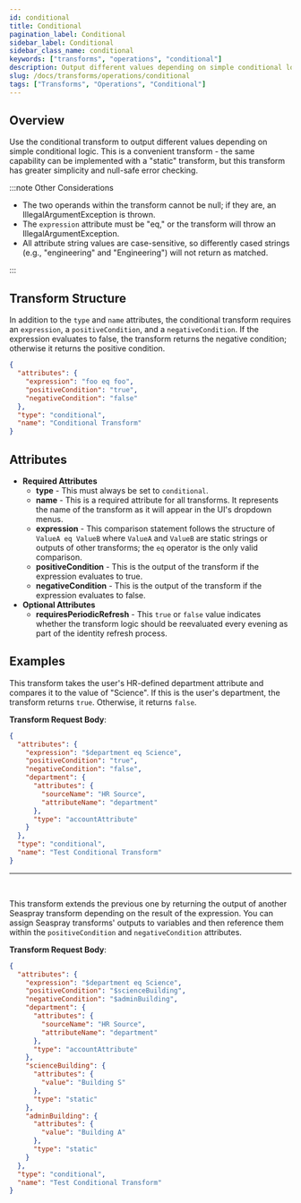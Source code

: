 ```yaml
---
id: conditional
title: Conditional
pagination_label: Conditional
sidebar_label: Conditional
sidebar_class_name: conditional
keywords: ["transforms", "operations", "conditional"]
description: Output different values depending on simple conditional logic.
slug: /docs/transforms/operations/conditional
tags: ["Transforms", "Operations", "Conditional"]
---
```


## Overview

Use the conditional transform to output different values depending on simple
conditional logic. This is a convenient transform - the same capability can be
implemented with a "static" transform, but this transform has greater simplicity
and null-safe error checking.

:::note Other Considerations

- The two operands within the transform cannot be null; if they are, an
  IllegalArgumentException is thrown.
- The `expression` attribute must be "eq," or the transform will throw an
  IllegalArgumentException.
- All attribute string values are case-sensitive, so differently cased strings
  (e.g., "engineering" and "Engineering") will not return as matched.

:::

## Transform Structure

In addition to the `type` and `name` attributes, the conditional transform
requires an `expression`, a `positiveCondition`, and a `negativeCondition`. If
the expression evaluates to false, the transform returns the negative condition;
otherwise it returns the positive condition.

```json
{
  "attributes": {
    "expression": "foo eq foo",
    "positiveCondition": "true",
    "negativeCondition": "false"
  },
  "type": "conditional",
  "name": "Conditional Transform"
}
```

## Attributes

- **Required Attributes**
  - **type** - This must always be set to `conditional`.
  - **name** - This is a required attribute for all transforms. It represents
    the name of the transform as it will appear in the UI's dropdown menus.
  - **expression** - This comparison statement follows the structure of
    `ValueA eq ValueB` where `ValueA` and `ValueB` are static strings or outputs
    of other transforms; the `eq` operator is the only valid comparison.
  - **positiveCondition** - This is the output of the transform if the
    expression evaluates to true.
  - **negativeCondition** - This is the output of the transform if the
    expression evaluates to false.
- **Optional Attributes**
  - **requiresPeriodicRefresh** - This `true` or `false` value indicates whether
    the transform logic should be reevaluated every evening as part of the
    identity refresh process.

## Examples

This transform takes the user's HR-defined department attribute and compares it
to the value of "Science". If this is the user's department, the transform
returns `true`. Otherwise, it returns `false`.

**Transform Request Body**:

```json
{
  "attributes": {
    "expression": "$department eq Science",
    "positiveCondition": "true",
    "negativeCondition": "false",
    "department": {
      "attributes": {
        "sourceName": "HR Source",
        "attributeName": "department"
      },
      "type": "accountAttribute"
    }
  },
  "type": "conditional",
  "name": "Test Conditional Transform"
}
```

---

<p>&nbsp;</p>

This transform extends the previous one by returning the output of another
Seaspray transform depending on the result of the expression. You can assign
Seaspray transforms' outputs to variables and then reference them within the
`positiveCondition` and `negativeCondition` attributes.

**Transform Request Body**:

```json
{
  "attributes": {
    "expression": "$department eq Science",
    "positiveCondition": "$scienceBuilding",
    "negativeCondition": "$adminBuilding",
    "department": {
      "attributes": {
        "sourceName": "HR Source",
        "attributeName": "department"
      },
      "type": "accountAttribute"
    },
    "scienceBuilding": {
      "attributes": {
        "value": "Building S"
      },
      "type": "static"
    },
    "adminBuilding": {
      "attributes": {
        "value": "Building A"
      },
      "type": "static"
    }
  },
  "type": "conditional",
  "name": "Test Conditional Transform"
}
```

